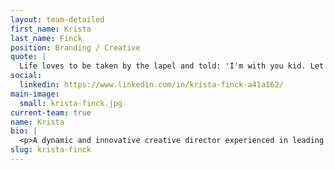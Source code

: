 ```yaml
---
layout: team-detailed
first_name: Krista
last_name: Finck
position: Branding / Creative
quote: |
  Life loves to be taken by the lapel and told: 'I'm with you kid. Let's go.' - Maya Angelou
social:
  linkedin: https://www.linkedin.com/in/krista-finck-a41a162/
main-image:
  small: krista-finck.jpg
current-team: true
name: Krista
bio: |
  <p>A dynamic and innovative creative director experienced in leading projects from initial concept to final development and production. Expertise in telling a brand’s story through design, and collaborating with team members across functions to bring campaigns to life. An accomplished strategic and resourceful project manager with strong managerial and organizational skills, and the vision to design and complete complex projects for web, print and social media.</p>
slug: krista-finck
---
```





